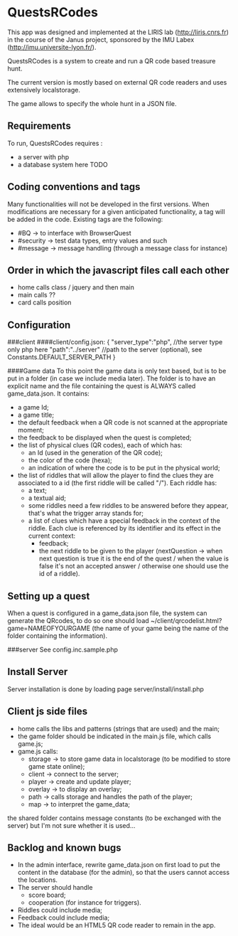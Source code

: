 QuestsRCodes
============
This app was designed and implemented at the LIRIS lab (http://liris.cnrs.fr) in the course of the Janus project, sponsored by the IMU Labex (http://imu.universite-lyon.fr/).

QuestsRCodes is a system to create and run a QR code based treasure hunt.

The current version is mostly based on external QR code readers and uses extensively localstorage.

The game allows to specify the whole hunt in a JSON file.

Requirements
------------
To run, QuestsRCodes requires :
* a server with php
* a database system here TODO

Coding conventions and tags
------------------------
Many functionalities will not be developed in the first versions. When modifications are necessary for a given anticipated functionality, a tag will be added in the code.
Existing tags are the following:
* #BQ       → to interface with BrowserQuest
* #security → test data types, entry values and such
* #message  → message handling (through a message class for instance)

Order in which the javascript files call each other
---------------------------------------------------
* home calls class / jquery and then main
* main calls ??
* card calls position


Configuration
-------------
###client
####client/config.json:
{
    "server_type":"php", //the server type only php here
    "path":"../server"   //path to the server (optional), see Constants.DEFAULT_SERVER_PATH
}

####Game data
To this point the game data is only text based, but is to be put in a folder (in case we include media later). The folder is to have an explicit name and the file containing the quest is ALWAYS called game_data.json. It contains:
* a game Id;
* a game title;
* the default feedback when a QR code is not scanned at the appropriate moment;
* the feedback to be displayed when the quest is completed;
* the list of physical clues (QR codes), each of which has:
	* an Id (used in the generation of the QR code);
	* the color of the code (hexa);
	* an indication of where the code is to be put in the physical world;
* the list of riddles that will allow the player to find the clues they are associated to a id (the first riddle will be called "/"). Each riddle has:
	* a text;
	* a textual aid;
	* some riddles need a few riddles to be answered before they appear, that's what the trigger array stands for;
	* a list of clues which have a special feedback in the context of the riddle. Each clue is referenced by its identifier and its effect in the current context:
		* feedback;
		* the next riddle to be given to the player (nextQuestion → when next question is true it is the end of the quest / when the value is false it's not an accepted answer / otherwise one should use the id of a riddle).

Setting up a quest
----------------
When a quest is configured in a game_data.json file, the system can generate the QRcodes, to do so one should load ~/client/qrcodelist.html?game=NAMEOFYOURGAME (the name of your game being the name of the folder containing the information).

###server
See config.inc.sample.php

Install Server
------------
Server installation is done by loading page server/install/install.php

Client js side files
------------------
* home calls the libs and patterns (strings that are used) and the main;
* the game folder should be indicated in the main.js file, which calls game.js;
* game.js calls:
	* storage → to store game data in localstorage (to be modified to store game state online);
	* client  → connect to the server;
	* player  → create and update player;
	* overlay → to display an overlay;
	* path    → calls storage and handles the path of the player;
	* map     → to interpret the game_data;

the shared folder contains message constants (to be exchanged with the server) but I'm not sure whether it is used…

Backlog and known bugs
-------------------
* In the admin interface, rewrite game_data.json on first load to put the content in the database (for the admin), so that the users cannot access the locations.
* The server should handle
	* score board;
	* cooperation (for instance for triggers).
* Riddles could include media;
* Feedback could include media;
* The ideal would be an HTML5 QR code reader to remain in the app.
